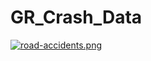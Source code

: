 # GR_Crash_Data

[![road-accidents.png](https://i.postimg.cc/vH3TxMtv/road-accidents.png)](https://postimg.cc/8jfNx23F)
